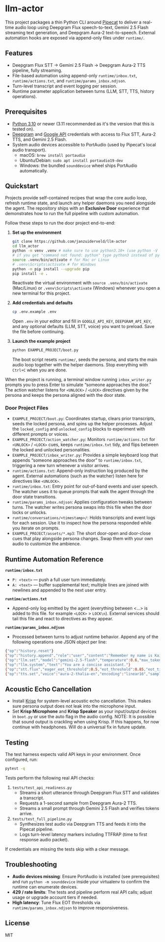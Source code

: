 # llm-actor

This project packages a thin Python CLI around [Pipecat](https://docs.pipecat.ai/) to deliver a real-time audio loop using Deepgram Flux speech-to-text, Gemini 2.5 Flash streaming text generation, and Deepgram Aura-2 text-to-speech. External automation hooks are exposed via append-only files under `runtime/`.

## Features

* Deepgram Flux STT → Gemini 2.5 Flash → Deepgram Aura-2 TTS pipeline, fully streaming.
* File-based automation using append-only `runtime/inbox.txt`, `runtime/actions.txt`, and `runtime/params_inbox.ndjson`.
* Turn-level transcript and event logging per session.
* Runtime parameter application between turns (LLM, STT, TTS, history operations).

## Prerequisites

* [Python 3.10](https://www.python.org/downloads/) or newer (3.11 recommended as it's the version that this is tested on).
* [Deepgram](https://developers.deepgram.com/reference/deepgram-api-overview) and [Google API](https://ai.google.dev/gemini-api/docs/api-key) credentials with access to Flux STT, Aura-2 TTS, and Gemini 2.5 Flash.
* System audio devices accessible to PortAudio (used by Pipecat's local audio transport).
  * macOS: `brew install portaudio`
  * Ubuntu/Debian: `sudo apt install portaudio19-dev`
  * Windows: the bundled `sounddevice` wheel ships PortAudio automatically.

## Quickstart

Projects provide self-contained recipes that wrap the core audio loop, refresh runtime state, and launch any helper daemons you need alongside the agent. The repository ships with an **Exclusive Door** experience that demonstrates how to run the full pipeline with custom automation.

Follow these steps to run the door project end-to-end:

1. **Set up the environment**

   ```bash
   git clone https://github.com/janzuiderveld/llm-actor
   cd llm_actor
   python -m venv .venv # make sure to use python3.10+ (use python -V to check)
   # if you get "command not found: python" type python3 instead of python
   source .venv/bin/activate # for Mac or Linux
   # .venv\Scripts\activate # for Windows
   python -m pip install --upgrade pip 
   pip install -e .
   ```

   Reactivate the virtual environment with `source .venv/bin/activate` (Mac/Linux) or `.venv\Scripts\activate` (Windows) whenever you open a new terminal for this project.

2. **Add credentials and defaults**

   ```bash
   cp .env.example .env
   ```

   Open `.env` in your editor and fill in `GOOGLE_API_KEY`, `DEEPGRAM_API_KEY`, and any optional defaults (LLM, STT, voice) you want to preload. Save the file before continuing.

4. **Launch the example project**

   ```bash
   python EXAMPLE_PROJECT/boot.py
   ```

   The boot script resets `runtime/`, seeds the persona, and starts the main audio loop together with the helper daemons. Stop everything with `Ctrl+C` when you are done.

When the project is running, a terminal window running `inbox_writer.py` prompts you to press Enter to simulate “someone approaches the door.” The action watcher listens for `<UNLOCK>` / `<LOCK>` directives given by the persona and keeps the persona aligned with the door state.

### Door Project Files

- `EXAMPLE_PROJECT/boot.py`: Coordinates startup, clears prior transcripts, seeds the locked persona, and spins up the helper processes. Adjust the `locked_config` and `unlocked_config` blocks to experiment with different prompts or voices.
- `EXAMPLE_PROJECT/action_watcher.py`: Monitors `runtime/actions.txt` for `<UNLOCK>` / `<LOCK>` cues, keeps `runtime/inbox.txt` tidy, and flips between the locked and unlocked personalities.
- `EXAMPLE_PROJECT/inbox_writer.py`: Provides a simple keyboard loop that appends “someone approaches the door” to `runtime/inbox.txt`, triggering a new turn whenever a visitor arrives.
- `runtime/actions.txt`: Append-only instruction log produced by the agent. External automations (such as the watcher) listen here for directives like `<UNLOCK>`.
- `runtime/inbox.txt`: Entry point for out-of-band events and user speech. The watcher uses it to queue prompts that walk the agent through the door state transitions.
- `runtime/params_inbox.ndjson`: Applies configuration tweaks between turns. The watcher writes persona swaps into this file when the door locks or unlocks.
- `runtime/conversations/<timestamp>/`: Holds transcripts and event logs for each session. Use it to inspect how the persona responded while you iterate on prompts.
- `EXAMPLE_PROJECT/assets/*.mp3`: The short door-open and door-close cues that play alongside persona changes. Swap them with your own audio to customize the ambience.


## Runtime Automation Reference

**`runtime/inbox.txt`**
- `P: <text>` — push a full user turn immediately.
- `A: <text>` — buffer supplemental text; multiple lines are joined with newlines and appended to the next user entry.

**`runtime/actions.txt`**
- Append-only log emitted by the agent (everything between <...> is added to this file. for example `<LOCK>` > `LOCK\n`). External services should tail this file and react to directives as they appear.

**`runtime/params_inbox.ndjson`**
- Processed between turns to adjust runtime behavior. Append any of the following operations one JSON object per line:

```bash
{"op":"history.reset"}
{"op":"history.append","role":"user","content":"Remember my name is Kai."}
{"op":"llm.set","model":"gemini-2.5-flash","temperature":0.6,"max_tokens":1024}
{"op":"llm.system","text":"You are a concise assistant."}
{"op":"stt.flux","eager_eot_threshold":0.5,"eot_threshold":0.85,"eot_timeout_ms":1500}
{"op":"tts.set","voice":"aura-2-thalia-en","encoding":"linear16","sample_rate":24000}
```

## Acoustic Echo Cancellation

- Install [Krisp](https://krisp.ai/download/) for system-level acoustic echo cancellation. This makes sure persona output does not leak into the microphone input.
- Set **Krisp Microphone** and **Krisp Speaker** as your input/output devices in `boot.py` or use the auto flag in the audio config.
NOTE: It is possible that sound output is crackling when using Krisp. If this happens, for now continue with headphones. Will do a universal fix in future update.

## Testing

The test harness expects valid API keys in your environment. Once configured, run:

```bash
pytest -q
```

Tests perform the following real API checks:

1. `tests/test_api_readiness.py`
   * Streams a short utterance through Deepgram Flux STT and validates a transcript.
   * Requests a 1-second sample from Deepgram Aura-2 TTS.
   * Streams a small prompt through Gemini 2.5 Flash and verifies tokens arrive.
2. `tests/test_full_pipeline.py`
   * Synthesizes test audio via Deepgram TTS and feeds it into the Pipecat pipeline.
   * Logs turn-level latency markers including TTFRAP (time to first response audio packet).

If credentials are missing the tests skip with a clear message.

## Troubleshooting

* **Audio devices missing**: Ensure PortAudio is installed (see prerequisites) and run `python -m sounddevice` inside your virtualenv to confirm the runtime can enumerate devices.
* **429 / rate limits**: The tests and pipeline perform real API calls; adjust usage or upgrade account tiers if needed.
* **High latency**: Tune Flux EOT thresholds via `runtime/params_inbox.ndjson` to improve responsiveness.

## License

MIT
